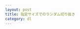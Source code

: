 ```yaml
---
layout: post
title: 指定サイズでのランダム切り抜き
category: dl
---
```


<script src="https://gist.github.com/mktbad/6b59e8b372bc266aee97eeb579154449.js"></script>
